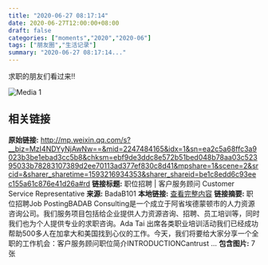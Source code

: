 ```yaml
---
title: "2020-06-27 08:17:14"
date: 2020-06-27T12:00:00+08:00
draft: false
categories: ["moments","2020","2020-06"]
tags: ["朋友圈","生活记录"]
summary: "2020-06-27 08:17:14..."
---
```


求职的朋友们看过来‼️

![Media 1](/Moments/photos/2020-06-27/202006270817140.jpg)

## 相关链接

**原始链接:** http://mp.weixin.qq.com/s?__biz=MzI4NDYyNjAwNw==&mid=2247484165&idx=1&sn=ea2c5a68ffc3a9023b3be1ebad3cc5b8&chksm=ebf9de3ddc8e572b51bed048b78aa03c52395033b78283107389d2ee70113ad377ef830c8d41&mpshare=1&scene=2&srcid=&sharer_sharetime=1593216934353&sharer_shareid=be1c8edd6c93eec155a61c876e41d26a#rd
**链接标题:** 职位招聘 | 客户服务顾问 Customer Service Representative
**来源:** BadaB101
**本地链接:** [查看完整内容](/link_content/2020/06/2020-06-27-2/link_content/)
**链接摘要:** 职位招聘Job PostingBADAB Consulting是一个成立于阿省埃德蒙顿市的人力资源咨询公司。我们服务项目包括给企业提供人力资源咨询、招聘、员工培训等，同时我们也为个人提供专业的求职咨询。Ada Tai 出席各类职业培训活动我们已经成功帮助500多人在加拿大和美国找到心仪的工作。今天，我们将要给大家分享一个全职的工作机会：客户服务顾问职位简介INTRODUCTIONCantrust ...
**包含图片:** 7 张

